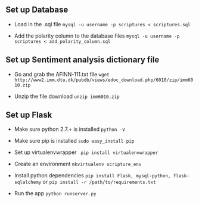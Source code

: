 ## Set up Database

* Load in the .sql file ```mysql -u username -p scriptures < scriptures.sql```

* Add the polarity column to the database files  ```mysql -u username -p scriptures < add_polarity_column.sql```

## Set up Sentiment analysis dictionary file

* Go and grab the AFINN-111.txt file ```wget http://www2.imm.dtu.dk/pubdb/views/edoc_download.php/6010/zip/imm6010.zip```

* Unzip the file download  ```unzip imm6010.zip```

## Set up Flask

* Make sure python 2.7.+ is installed ```python -V```

* Make sure pip is installed  ```sudo easy_install pip```

* Set up virtualenvwrapper  ``` pip install virtualenvwrapper```

* Create an environment ```mkvirtualenv scripture_env```

* Install python dependencies ```pip install Flask, mysql-python, flask-sqlalchemy``` or ```pip install -r /path/to/requirements.txt```

* Run the app ```python runserver.py```
